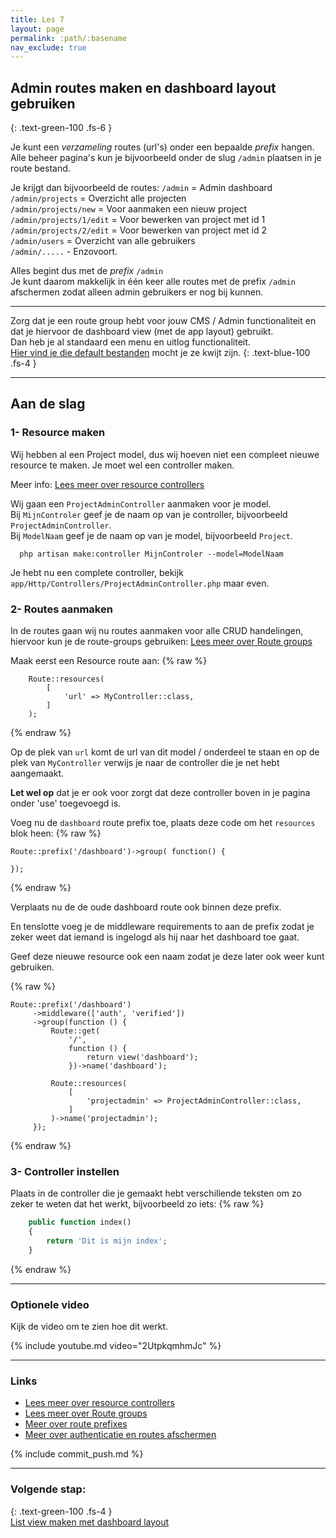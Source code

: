 ```yaml
---
title: Les 7
layout: page
permalink: :path/:basename
nav_exclude: true
---
```


## Admin routes maken en dashboard layout gebruiken
{: .text-green-100 .fs-6 }

Je kunt een *verzameling* routes (url's) onder een bepaalde *prefix* hangen.  
Alle beheer pagina's kun je bijvoorbeeld onder de slug `/admin` plaatsen in je route bestand.  

Je krijgt dan bijvoorbeeld de routes:
`/admin` = Admin dashboard  
`/admin/projects` = Overzicht alle projecten  
`/admin/projects/new` = Voor aanmaken een nieuw project   
`/admin/projects/1/edit` = Voor bewerken van project met id 1  
`/admin/projects/2/edit` = Voor bewerken van project met id 2  
`/admin/users`  = Overzicht van alle gebruikers  
`/admin/.....` - Enzovoort. 

Alles begint dus met de *prefix* `/admin`  
Je kunt daarom makkelijk in één keer alle routes met de prefix `/admin` afschermen zodat alleen admin gebruikers er nog bij kunnen.

---

Zorg dat je een route group hebt voor jouw CMS / Admin functionaliteit en dat je hiervoor de dashboard view (met de app layout) gebruikt.  
Dan heb je al standaard een menu en uitlog functionaliteit.  
[Hier vind je die default bestanden](https://github.com/laravel/breeze/tree/1.x/stubs/default/resources/views) mocht je ze kwijt zijn.
{: .text-blue-100 .fs-4 }

---

## Aan de slag

### 1- Resource maken
Wij hebben al een Project model, dus wij hoeven niet een compleet nieuwe resource te maken. Je moet wel een controller maken. 

Meer info: [Lees meer over resource controllers](https://laravel.com/docs/10.x/controllers#resource-controllers)

Wij gaan een `ProjectAdminController` aanmaken voor je model.  
Bij `MijnControler` geef je de naam op van je controller, bijvoorbeeld `ProjectAdminController`.  
Bij `ModelNaam` geef je de naam op van je model, bijvoorbeeld `Project`.  

```shell
  php artisan make:controller MijnControler --model=ModelNaam
```

Je hebt nu een complete controller, bekijk `app/Http/Controllers/ProjectAdminController.php` maar even.

### 2- Routes aanmaken
In de routes gaan wij nu routes aanmaken voor alle CRUD handelingen, hiervoor kun je de route-groups gebruiken:
[Lees meer over Route groups](https://laravel.com/docs/10.x/routing#route-groups)

Maak eerst een Resource route aan:
{% raw %}
```shell
    Route::resources(
        [
            'url' => MyController::class,
        ]
    );
```
{% endraw %}

Op de plek van `url` komt de url van dit model / onderdeel te staan en op de plek van `MyController` verwijs je naar de controller die je net hebt aangemaakt.

**Let wel op** dat je er ook voor zorgt dat deze controller boven in je pagina onder 'use' toegevoegd is.

Voeg nu de `dashboard` route prefix toe, plaats deze code om het `resources` blok heen:
{% raw %}
```shell
Route::prefix('/dashboard')->group( function() {
    
});
```
{% endraw %}

Verplaats nu de de oude dashboard route ook binnen deze prefix.

En tenslotte voeg je de middleware requirements to aan de prefix zodat je zeker weet dat iemand is ingelogd als hij naar het dashboard toe gaat.

Geef deze nieuwe resource ook een naam zodat je deze later ook weer kunt gebruiken.

{% raw %}
```shell
Route::prefix('/dashboard')
     ->middleware(['auth', 'verified'])
     ->group(function () {
         Route::get(
             '/',
             function () {
                 return view('dashboard');
             })->name('dashboard');

         Route::resources(
             [
                 'projectadmin' => ProjectAdminController::class,
             ]
         )->name('projectadmin');
     });
```
{% endraw %}

### 3- Controller instellen
Plaats in de controller die je gemaakt hebt verschillende teksten om zo zeker te weten dat het werkt, bijvoorbeeld zo iets:
{% raw %}
```php
    public function index()
    {
        return 'Dit is mijn index';
    }
```
{% endraw %}


---

### Optionele video
Kijk de video om te zien hoe dit werkt.

{% include youtube.md video="2UtpkqmhmJc" %}

---

### Links

- [Lees meer over resource controllers](https://laravel.com/docs/10.x/controllers#resource-controllers)
- [Lees meer over Route groups](https://laravel.com/docs/10.x/routing#route-groups)
- [Meer over route prefixes](https://laravel.com/docs/10.x/routing#route-groups)
- [Meer over authenticatie en routes afschermen](https://laravel.com/docs/10.x/authentication#protecting-routes)

{% include commit_push.md %}

---
### Volgende stap:
{: .text-green-100 .fs-4 }  
[List view maken met dashboard layout](list-view)
